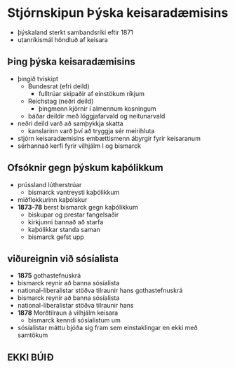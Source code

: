 # Stjórnskipun Þýska keisaradæmisins
- þýskaland sterkt sambandsríki eftir 1871
- utanríkismál höndluð af keisara
## Þing þýska keisaradæmisins
- þingið tvískipt
  - Bundesrat (efri deild)
    - fulltrúar skipaðir af einstökum ríkjum
  - Reichstag (neðri deild)
    - þingmenn kjörnir í almennum kosningum
  - báðar deildir með löggjafarvald og neitunarvald
- neðri deild varð að samþykkja skatta
  - kanslarinn varð því að tryggja sér meirihluta
- stjórn keisaradæmisins embættismenn ábyrgir fyrir keisaranum
- sérhannað kerfi fyrir vilhjálm I og bismarck
## Ofsóknir gegn þýskum kaþólikkum
- prússland lútherstrúar
  - bismarck vantreysti kaþólikkum
- miðflokkurinn kaþólskur
- **1873-78** berst bismarck gegn kaþólikkum
  - biskupar og prestar fangelsaðir
  - kirkjunni bannað að starfa
  - kaþólikkar standa saman
  - bismarck gefst upp
## viðureignin við sósíalista
- **1875** gothastefnuskrá
- bismarck reynir að banna sósíalista
- national-liberalistar stöðva tilraunir hans
 gothastefnuskrá
 - bismarck reynir að banna sósíalista
 - national-liberalistar stöðva tilraunir hans
- **1878** Morðtilraun á vilhjálm keisara
  - bismarck kenndi sósíalistum um
- sósíalistar máttu bjóða sig fram sem einstaklingar en ekki með samtökum

EKKI BÚIÐ
  ---

